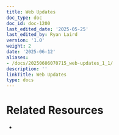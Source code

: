 ```yaml
---
title: Web Updates
doc_type: doc
doc_id: doc-1200
last_edited_date: '2025-05-25'
last_edited_by: Ryan Laird
version: '1.0'
weight: 2
date: '2025-06-12'
aliases:
- /docs/20250606070715_web-updates_1_1/
description: ''
linkTitle: Web Updates
type: docs
---
```


<!-- Unsupported block type: callout -->

<!-- Unsupported block type: column_list -->

# Related Resources

-
